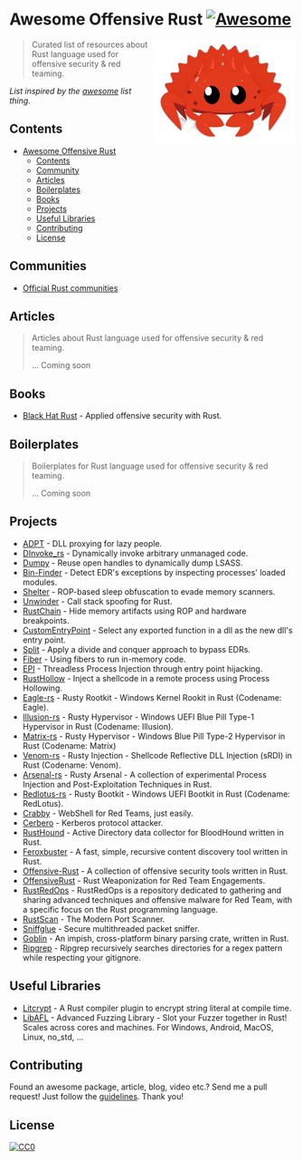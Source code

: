 # Awesome Offensive Rust [![Awesome](https://cdn.rawgit.com/sindresorhus/awesome/d7305f38d29fed78fa85652e3a63e154dd8e8829/media/badge.svg)](https://github.com/sindresorhus/awesome)

<img src="https://github.com/ebalo55/crabby/raw/main/.assets/crab.png" align="right" width="250">

> Curated list of resources about Rust language used for offensive security & red teaming.

_List inspired by the [awesome](https://github.com/sindresorhus/awesome) list thing._

## Contents

- [Awesome Offensive Rust](#awesome-offensive-rust-)
    - [Contents](#contents)
    - [Community](#communities)
    - [Articles](#articles)
    - [Boilerplates](#boilerplates)
    - [Books](#books)
    - [Projects](#projects)
    - [Useful Libraries](#useful-libraries)
    - [Contributing](#contributing)
    - [License](#license)

## Communities

- [Official Rust communities](https://www.rust-lang.org/community)

## Articles

> Articles about Rust language used for offensive security & red teaming.
> 
> ... Coming soon

## Books

- [Black Hat Rust](https://github.com/skerkour/black-hat-rust) - Applied offensive security with Rust.

## Boilerplates

> Boilerplates for Rust language used for offensive security & red teaming.
> 
> ... Coming soon

## Projects

- [ADPT](https://github.com/Kudaes/ADPT) - DLL proxying for lazy people.
- [DInvoke_rs](https://github.com/Kudaes/DInvoke_rs) - Dynamically invoke arbitrary unmanaged code.
- [Dumpy](https://github.com/Kudaes/Dumpy) - Reuse open handles to dynamically dump LSASS.
- [Bin-Finder](https://github.com/Kudaes/Bin-Finder) - Detect EDR's exceptions by inspecting processes' loaded modules.
- [Shelter](https://github.com/Kudaes/Shelter) - ROP-based sleep obfuscation to evade memory scanners.
- [Unwinder](https://github.com/Kudaes/Unwinder) - Call stack spoofing for Rust.
- [RustChain](https://github.com/Kudaes/RustChain) - Hide memory artifacts using ROP and hardware breakpoints.
- [CustomEntryPoint](https://github.com/Kudaes/CustomEntryPoint) - Select any exported function in a dll as the new dll's entry point.
- [Split](https://github.com/Kudaes/Split) - Apply a divide and conquer approach to bypass EDRs.
- [Fiber](https://github.com/Kudaes/Fiber) - Using fibers to run in-memory code.
- [EPI](https://github.com/Kudaes/EPI) - Threadless Process Injection through entry point hijacking.
- [RustHollow](https://github.com/Kudaes/RustHollow) - Inject a shellcode in a remote process using Process Hollowing.
- [Eagle-rs](https://github.com/memN0ps/eagle-rs) - Rusty Rootkit - Windows Kernel Rookit in Rust (Codename: Eagle).
- [Illusion-rs](https://github.com/memN0ps/illusion-rs) - Rusty Hypervisor - Windows UEFI Blue Pill Type-1 Hypervisor in Rust (Codename: Illusion).
- [Matrix-rs](https://github.com/memN0ps/matrix-rs) - Rusty Hypervisor - Windows Blue Pill Type-2 Hypervisor in Rust (Codename: Matrix)
- [Venom-rs](https://github.com/memN0ps/venom-rs) - Rusty Injection - Shellcode Reflective DLL Injection (sRDI) in Rust (Codename: Venom).
- [Arsenal-rs](https://github.com/memN0ps/arsenal-rs) - Rusty Arsenal - A collection of experimental Process Injection and Post-Exploitation Techniques in Rust.
- [Redlotus-rs](https://github.com/memN0ps/redlotus-rs) - Rusty Bootkit - Windows UEFI Bootkit in Rust (Codename: RedLotus).
- [Crabby](https://github.com/ebalo55/crabby) - WebShell for Red Teams, just easily.
- [Cerbero](https://github.com/zer1t0/cerbero) - Kerberos protocol attacker.
- [RustHound](https://github.com/NH-RED-TEAM/RustHound) - Active Directory data collector for BloodHound written in Rust.
- [Feroxbuster](https://github.com/epi052/feroxbuster) - A fast, simple, recursive content discovery tool written in Rust.
- [Offensive-Rust](https://github.com/winsecurity/Offensive-Rust) - A collection of offensive security tools written in Rust.
- [OffensiveRust](https://github.com/trickster0/OffensiveRust) - Rust Weaponization for Red Team Engagements.
- [RustRedOps](https://github.com/joaoviictorti/RustRedOps) - RustRedOps is a repository dedicated to gathering and sharing advanced techniques and offensive malware for Red Team, with a specific focus on the Rust programming language.
- [RustScan](https://github.com/RustScan/RustScan) - The Modern Port Scanner.
- [Sniffglue](https://github.com/kpcyrd/sniffglue) - Secure multithreaded packet sniffer.
- [Goblin](https://github.com/m4b/goblin) - An impish, cross-platform binary parsing crate, written in Rust.
- [Ripgrep](https://github.com/BurntSushi/ripgrep) - Ripgrep recursively searches directories for a regex pattern while respecting your gitignore.

## Useful Libraries

- [Litcrypt](https://github.com/anvie/litcrypt.rs) - A Rust compiler plugin to encrypt string literal at compile time.
- [LibAFL](https://github.com/AFLplusplus/LibAFL) - Advanced Fuzzing Library - Slot your Fuzzer together in Rust! Scales across cores and machines. For Windows, Android, MacOS, Linux, no_std, ...

## Contributing

Found an awesome package, article, blog, video etc.? Send me a pull request! Just follow the [guidelines](/CONTRIBUTING.md). Thank you!

## License

[![CC0](http://mirrors.creativecommons.org/presskit/buttons/88x31/svg/cc-zero.svg)](http://creativecommons.org/publicdomain/zero/1.0/)
